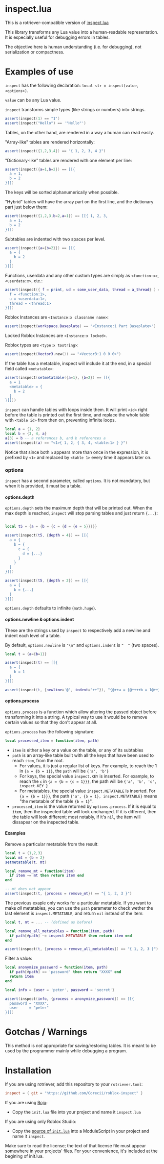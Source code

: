 inspect.lua
===========

This is a rotriever-compatible version of [inspect.lua](https://github.com/kikito/inspect.lua)

This library transforms any Lua value into a human-readable representation. It is especially useful for debugging errors in tables.

The objective here is human understanding (i.e. for debugging), not serialization or compactness.

Examples of use
===============

`inspect` has the following declaration: `local str = inspect(value, <options>)`.

`value` can be any Lua value.

`inspect` transforms simple types (like strings or numbers) into strings.

```lua
assert(inspect(1) == "1")
assert(inspect("Hello") == '"Hello"')
```

Tables, on the other hand, are rendered in a way a human can read easily.

"Array-like" tables are rendered horizontally:

```lua
assert(inspect({1,2,3,4}) == "{ 1, 2, 3, 4 }")
```

"Dictionary-like" tables are rendered with one element per line:

```lua
assert(inspect({a=1,b=2}) == [[{
  a = 1,
  b = 2
}]])
```

The keys will be sorted alphanumerically when possible.

"Hybrid" tables will have the array part on the first line, and the dictionary part just below them:

```lua
assert(inspect({1,2,3,b=2,a=1}) == [[{ 1, 2, 3,
  a = 1,
  b = 2
}]])
```

Subtables are indented with two spaces per level.

```lua
assert(inspect({a={b=2}}) == [[{
  a = {
    b = 2
  }
}]])
```

Functions, userdata and any other custom types are simply as `<function:x>`, `<userdata:x>`, etc.:

```lua
assert(inspect({ f = print, ud = some_user_data, thread = a_thread} ) == [[{
  f = <function:1>,
  u = <userdata:1>,
  thread = <thread:1>
}]])
```

Roblox Instances are `<Instance:x classname name>`:

```lua
assert(inspect(workspace.Baseplate) == "<Instance:1 Part Baseplate>")
```

Locked Roblox Instances are `<Instance:x locked>`.

Roblox types are `<type:x tostring>`:

```lua
assert(inspect(Vector3.new()) == "<Vector3:1 0 0 0>")
```

If the table has a metatable, inspect will include it at the end, in a special field called `<metatable>`:

```lua
assert(inspect(setmetatable({a=1}, {b=2}) == [[{
  a = 1
  <metatable> = {
    b = 2
  }
}]]))
```

`inspect` can handle tables with loops inside them. It will print `<id>` right before the table is printed out the first time, and replace the whole table with `<table id>` from then on, preventing infinite loops.

```lua
local a = {1, 2}
local b = {3, 4, a}
a[3] = b -- a references b, and b references a
assert(inspect(a) == "<1>{ 1, 2, { 3, 4, <table:1> } }")
```

Notice that since both `a` appears more than once in the expression, it is prefixed by `<1>` and replaced by `<table 1>` every time it appears later on.

### options

`inspect` has a second parameter, called `options`. It is not mandatory, but when it is provided, it must be a table.

#### options.depth

`options.depth` sets the maximum depth that will be printed out.
When the max depth is reached, `inspect` will stop parsing tables and just return `{...}`:

```lua

local t5 = {a = {b = {c = {d = {e = 5}}}}}

assert(inspect(t5, {depth = 4}) == [[{
  a = {
    b = {
      c = {
        d = {...}
      }
    }
  }
}]])

assert(inspect(t5, {depth = 2}) == [[{
  a = {
    b = {...}
  }
}]])

```

`options.depth` defaults to infinite (`math.huge`).

#### options.newline & options.indent

These are the strings used by `inspect` to respectively add a newline and indent each level of a table.

By default, `options.newline` is `"\n"` and `options.indent` is `"  "` (two spaces).

``` lua
local t = {a={b=1}}

assert(inspect(t) == [[{
  a = {
    b = 1
  }
}]])

assert(inspect(t, {newline='@', indent="++"}), "{@++a = {@++++b = 1@++}@}"
```

#### options.process

`options.process` is a function which allow altering the passed object before transforming it into a string.
A typical way to use it would be to remove certain values so that they don't appear at all.

`options.process` has the following signature:

``` lua
local processed_item = function(item, path)
```

* `item` is either a key or a value on the table, or any of its subtables
* `path` is an array-like table built with all the keys that have been used to reach `item`, from the root.
  * For values, it is just a regular list of keys. For example, to reach the 1 in `{a = {b = 1}}`, the `path`
    will be `{'a', 'b'}`
  * For keys, the special value `inspect.KEY` is inserted. For example, to reach the `c` in `{a = {b = {c = 1}}}`,
    the path will be `{'a', 'b', 'c', inspect.KEY }`
  * For metatables, the special value `inspect.METATABLE` is inserted. For `{a = {b = 1}}}`, the path
    `{'a', {b = 1}, inspect.METATABLE}` means "the metatable of the table `{b = 1}`".
* `processed_item` is the value returned by `options.process`. If it is equal to `item`, then the inspected
  table will look unchanged. If it is different, then the table will look different; most notably, if it's `nil`,
  the item will dissapear on the inspected table.

#### Examples

Remove a particular metatable from the result:

``` lua
local t = {1,2,3}
local mt = {b = 2}
setmetatable(t, mt)

local remove_mt = function(item)
  if item ~= mt then return item end
end

-- mt does not appear
assert(inspect(t, {process = remove_mt}) == "{ 1, 2, 3 }")
```

The previous exaple only works for a particular metatable. If you want to make *all* metatables, you can use the `path` parameter to check
wether the last element is `inspect.METATABLE`, and return `nil` instead of the item:

``` lua
local t, mt = ... -- (defined as before)

local remove_all_metatables = function(item, path)
  if path[#path] ~= inspect.METATABLE then return item end
end

assert(inspect(t, {process = remove_all_metatables}) == "{ 1, 2, 3 }")
```

Filter a value:

```lua
local anonymize_password = function(item, path)
  if path[#path] == 'password' then return "XXXX" end
  return item
end

local info = {user = 'peter', password = 'secret'}

assert(inspect(info, {process = anonymize_password}) == [[{
  password = "XXXX",
  user     = "peter"
}]])
```

Gotchas / Warnings
==================

This method is *not* appropriate for saving/restoring tables. It is meant to be used by the programmer mainly while debugging a program.

Installation
============

If you are using rotriever, add this repository to your `rotriever.toml`:

```toml
inspect = { git = "https://github.com/Corecii/roblox-inspect" }
```

If you are using [Rojo](https://rojo.space/):
* Copy the `init.lua` file into your project and name it `inspect.lua`

If you are using only Roblox Studio:
* Copy the [source of `init.lua`](/inspect/init.lua) into a ModuleScript in your project and name it `inspect`.

Make sure to read the license; the text of that license file must appear somewhere in your projects' files. For your convenience, it's included at the begining of init.lua.





